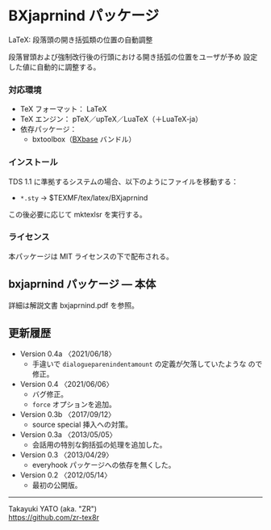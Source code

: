 BXjaprnind パッケージ
=====================

LaTeX: 段落頭の開き括弧類の位置の自動調整

段落冒頭および強制改行後の行頭における開き括弧の位置をユーザが予め
設定した値に自動的に調整する。

### 対応環境

  * TeX フォーマット： LaTeX
  * TeX エンジン： pTeX／upTeX／LuaTeX（＋LuaTeX-ja）
  * 依存パッケージ：
      - bxtoolbox（[BXbase] バンドル）

[BXbase]: https://www.ctan.org/pkg/bxbase

### インストール

TDS 1.1 に準拠するシステムの場合、以下のようにファイルを移動する：

  - `*.sty`  →  $TEXMF/tex/latex/BXjaprnind

この後必要に応じて mktexlsr を実行する。

### ライセンス

本パッケージは MIT ライセンスの下で配布される。


bxjaprnind パッケージ ― 本体
-----------------------------

詳細は解説文書 bxjaprnind.pdf を参照。


更新履歴
--------

  * Version 0.4a 〈2021/06/18〉
      - 手違いで `dialogueparenindentamount` の定義が欠落していたような
        ので修正。
  * Version 0.4  〈2021/06/06〉
      - バグ修正。
      - `force` オプションを追加。
  * Version 0.3b 〈2017/09/12〉
      - source special 挿入への対策。
  * Version 0.3a 〈2013/05/05〉
      - 会話用の特別な鉤括弧の処理を追加した。
  * Version 0.3  〈2013/04/29〉
      - everyhook パッケージへの依存を無くした。
  * Version 0.2  〈2012/05/14〉
      - 最初の公開版。

--------------------
Takayuki YATO (aka. "ZR")  
https://github.com/zr-tex8r
